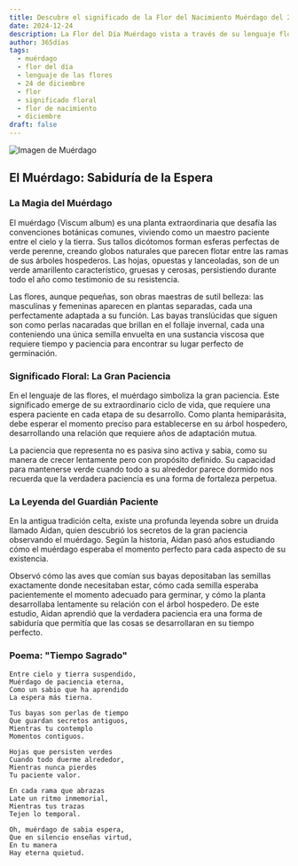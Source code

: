 ```yaml
---
title: Descubre el significado de la Flor del Nacimiento Muérdago del 24 de diciembre
date: 2024-12-24
description: La Flor del Día Muérdago vista a través de su lenguaje floral e historias
author: 365días
tags:
  - muérdago
  - flor del día
  - lenguaje de las flores
  - 24 de diciembre
  - flor
  - significado floral
  - flor de nacimiento
  - diciembre
draft: false
---
```


![Imagen de Muérdago](https://cdn.pixabay.com/photo/2012/02/24/10/17/mistletoe-berries-16393_1280.jpg#center)


## El Muérdago: Sabiduría de la Espera

### La Magia del Muérdago

El muérdago (Viscum album) es una planta extraordinaria que desafía las convenciones botánicas comunes, viviendo como un maestro paciente entre el cielo y la tierra. Sus tallos dicótomos forman esferas perfectas de verde perenne, creando globos naturales que parecen flotar entre las ramas de sus árboles hospederos. Las hojas, opuestas y lanceoladas, son de un verde amarillento característico, gruesas y cerosas, persistiendo durante todo el año como testimonio de su resistencia.

Las flores, aunque pequeñas, son obras maestras de sutil belleza: las masculinas y femeninas aparecen en plantas separadas, cada una perfectamente adaptada a su función. Las bayas translúcidas que siguen son como perlas nacaradas que brillan en el follaje invernal, cada una conteniendo una única semilla envuelta en una sustancia viscosa que requiere tiempo y paciencia para encontrar su lugar perfecto de germinación.

### Significado Floral: La Gran Paciencia

En el lenguaje de las flores, el muérdago simboliza la gran paciencia. Este significado emerge de su extraordinario ciclo de vida, que requiere una espera paciente en cada etapa de su desarrollo. Como planta hemiparásita, debe esperar el momento preciso para establecerse en su árbol hospedero, desarrollando una relación que requiere años de adaptación mutua.

La paciencia que representa no es pasiva sino activa y sabia, como su manera de crecer lentamente pero con propósito definido. Su capacidad para mantenerse verde cuando todo a su alrededor parece dormido nos recuerda que la verdadera paciencia es una forma de fortaleza perpetua.

### La Leyenda del Guardián Paciente

En la antigua tradición celta, existe una profunda leyenda sobre un druida llamado Aidan, quien descubrió los secretos de la gran paciencia observando el muérdago. Según la historia, Aidan pasó años estudiando cómo el muérdago esperaba el momento perfecto para cada aspecto de su existencia.

Observó cómo las aves que comían sus bayas depositaban las semillas exactamente donde necesitaban estar, cómo cada semilla esperaba pacientemente el momento adecuado para germinar, y cómo la planta desarrollaba lentamente su relación con el árbol hospedero. De este estudio, Aidan aprendió que la verdadera paciencia era una forma de sabiduría que permitía que las cosas se desarrollaran en su tiempo perfecto.

### Poema: "Tiempo Sagrado"

    Entre cielo y tierra suspendido,
    Muérdago de paciencia eterna,
    Como un sabio que ha aprendido
    La espera más tierna.

    Tus bayas son perlas de tiempo
    Que guardan secretos antiguos,
    Mientras tu contemplo
    Momentos contiguos.

    Hojas que persisten verdes
    Cuando todo duerme alrededor,
    Mientras nunca pierdes
    Tu paciente valor.

    En cada rama que abrazas
    Late un ritmo inmemorial,
    Mientras tus trazas
    Tejen lo temporal.

    Oh, muérdago de sabia espera,
    Que en silencio enseñas virtud,
    En tu manera
    Hay eterna quietud.